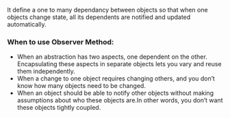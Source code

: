 It define a one to many dependancy between objects so that when one objects change state, all its dependents are notified and updated automatically.
<h3>When to use Observer Method:</h2>
<ul>
  <li>When an abstraction has two aspects, one dependent on the other. Encapsulating these aspects in separate objects lets you vary and reuse them independently.</li>
<li>When a change to one object requires changing others, and you don’t know how many objects need to be changed.</li>
<li>When an object should be able to notify other objects without making assumptions about who these objects are.In other words, you don’t want these objects tightly coupled.</li>
</ul>
